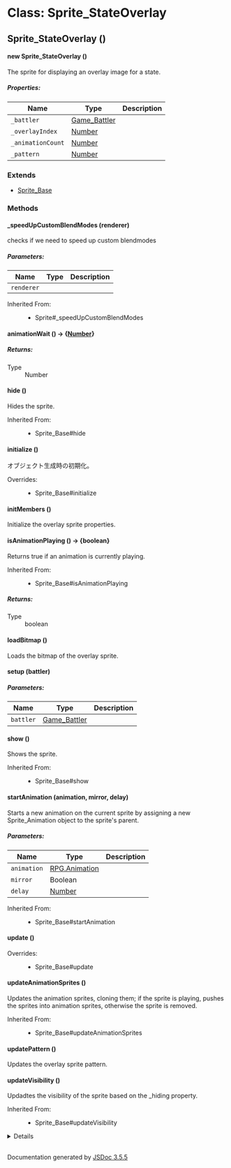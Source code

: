 # Class: Sprite_StateOverlay

## Sprite_StateOverlay ()

#### new Sprite_StateOverlay ()

The sprite for displaying an overlay image for a state.

##### Properties:

| Name | Type | Description |
| --- | --- | --- |
| `_battler` | [Game_Battler](Game_Battler.html) |  |
| `_overlayIndex` | [Number](Number.html) |  |
| `_animationCount` | [Number](Number.html) |  |
| `_pattern` | [Number](Number.html) |  |

<dl>
</dl>

### Extends

* [Sprite_Base](Sprite_Base.html)

### Methods

#### _speedUpCustomBlendModes (renderer)

checks if we need to speed up custom blendmodes

##### Parameters:

| Name | Type | Description |
| --- | --- | --- |
| `renderer` |  |  |

<dl>
                <dt>Inherited From:</dt>
                <dd>
                    <ul>
                        <li>
                            <a>Sprite#_speedUpCustomBlendModes</a>
                        </li>
                    </ul>
                </dd>
            </dl>

#### animationWait () → {[Number](Number.html)}

<dl>
</dl>

##### Returns:

<dl>
                <dt> Type </dt>
                <dd>
                    <span><a>Number</a></span>
                </dd>
            </dl>

#### hide ()

Hides the sprite.
<dl>
                <dt>Inherited From:</dt>
                <dd>
                    <ul>
                        <li>
                            <a>Sprite_Base#hide</a>
                        </li>
                    </ul>
                </dd>
            </dl>

#### initialize ()

 オブジェクト生成時の初期化。
<dl>
                <dt>Overrides:</dt>
                <dd>
                    <ul>
                        <li>
                            <a>Sprite_Base#initialize</a>
                        </li>
                    </ul>
                </dd>
            </dl>

#### initMembers ()

Initialize the overlay sprite properties.
<dl>
</dl>

#### isAnimationPlaying () → {boolean}

Returns true if an animation is currently playing.
<dl>
                <dt>Inherited From:</dt>
                <dd>
                    <ul>
                        <li>
                            <a>Sprite_Base#isAnimationPlaying</a>
                        </li>
                    </ul>
                </dd>
            </dl>

##### Returns:

<dl>
                <dt> Type </dt>
                <dd>
                    <span>boolean</span>
                </dd>
            </dl>

#### loadBitmap ()

Loads the bitmap of the overlay sprite.
<dl>
</dl>

#### setup (battler)

##### Parameters:

| Name | Type | Description |
| --- | --- | --- |
| `battler` | [Game_Battler](Game_Battler.html) |  |

<dl>
</dl>

#### show ()

Shows the sprite.
<dl>
                <dt>Inherited From:</dt>
                <dd>
                    <ul>
                        <li>
                            <a>Sprite_Base#show</a>
                        </li>
                    </ul>
                </dd>
            </dl>

#### startAnimation (animation, mirror, delay)

Starts a new animation on the current sprite by assigning a new Sprite_Animation object to the sprite's parent.

##### Parameters:

| Name | Type | Description |
| --- | --- | --- |
| `animation` | [RPG.Animation](RPG.Animation.html) |  |
| `mirror` | Boolean |  |
| `delay` | [Number](Number.html) |  |

<dl>
                <dt>Inherited From:</dt>
                <dd>
                    <ul>
                        <li>
                            <a>Sprite_Base#startAnimation</a>
                        </li>
                    </ul>
                </dd>
            </dl>

#### update ()

<dl>
                <dt>Overrides:</dt>
                <dd>
                    <ul>
                        <li>
                            <a>Sprite_Base#update</a>
                        </li>
                    </ul>
                </dd>
            </dl>

#### updateAnimationSprites ()

Updates the animation sprites, cloning them; if the sprite is playing, pushes the sprites into animation sprites, otherwise the sprite is removed.
<dl>
                <dt>Inherited From:</dt>
                <dd>
                    <ul>
                        <li>
                            <a>Sprite_Base#updateAnimationSprites</a>
                        </li>
                    </ul>
                </dd>
            </dl>

#### updatePattern ()

Updates the overlay sprite pattern.
<dl>
</dl>

#### updateVisibility ()

Updadtes the visibility of the sprite based on the _hiding property.
<dl>
                <dt>Inherited From:</dt>
                <dd>
                    <ul>
                        <li>
                            <a>Sprite_Base#updateVisibility</a>
                        </li>
                    </ul>
                </dd>
            </dl>
 <details>

## [Home](index.html)

### Classes

* [Array](Array.html)
* [AudioManager](AudioManager.html)
* [BattleManager](BattleManager.html)
* [Bitmap](Bitmap.html)
* [CacheEntry](CacheEntry.html)
* [CacheMap](CacheMap.html)
* [ConfigManager](ConfigManager.html)
* [DataManager](DataManager.html)
* [Decrypter](Decrypter.html)
* [Game_Action](Game_Action.html)
* [Game_ActionResult](Game_ActionResult.html)
* [Game_Actor](Game_Actor.html)
* [Game_Actors](Game_Actors.html)
* [Game_Battler](Game_Battler.html)
* [Game_BattlerBase](Game_BattlerBase.html)
* [Game_Character](Game_Character.html)
* [Game_CharacterBase](Game_CharacterBase.html)
* [Game_CommonEvent](Game_CommonEvent.html)
* [Game_Enemy](Game_Enemy.html)
* [Game_Event](Game_Event.html)
* [Game_Follower](Game_Follower.html)
* [Game_Followers](Game_Followers.html)
* [Game_Interpreter](Game_Interpreter.html)
* [Game_Item](Game_Item.html)
* [Game_Map](Game_Map.html)
* [Game_Message](Game_Message.html)
* [Game_Party](Game_Party.html)
* [Game_Picture](Game_Picture.html)
* [Game_Player](Game_Player.html)
* [Game_Screen](Game_Screen.html)
* [Game_SelfSwitches](Game_SelfSwitches.html)
* [Game_Switches](Game_Switches.html)
* [Game_System](Game_System.html)
* [Game_Temp](Game_Temp.html)
* [Game_Timer](Game_Timer.html)
* [Game_Troop](Game_Troop.html)
* [Game_Unit](Game_Unit.html)
* [Game_Variables](Game_Variables.html)
* [Game_Vehicle](Game_Vehicle.html)
* [Graphics](Graphics.html)
* [Html5Audio](Html5Audio.html)
* [ImageCache](ImageCache.html)
* [ImageManager](ImageManager.html)
* [Input](Input.html)
* [JsonEx](JsonEx.html)
* [Math](Math.html)
* [AudioParameters](MV.AudioParameters.html)
* [BattleLogMethod](MV.BattleLogMethod.html)
* [BattlerAnimation](MV.BattlerAnimation.html)
* [BattleRewards](MV.BattleRewards.html)
* [CommandItem](MV.CommandItem.html)
* [ConfigData](MV.ConfigData.html)
* [DatabaseFile](MV.DatabaseFile.html)
* [Matrix](MV.Matrix.html)
* [Motion](MV.Motion.html)
* [PluginSettings](MV.PluginSettings.html)
* [SaveContents](MV.SaveContents.html)
* [SaveFileInfo](MV.SaveFileInfo.html)
* [TextState](MV.TextState.html)
* [TouchInputEvents](MV.TouchInputEvents.html)
* [Number](Number.html)
* [PluginManager](PluginManager.html)
* [Point](Point.html)
* [Rectangle](Rectangle.html)
* [RequestQueue](RequestQueue.html)
* [ResourceHandler](ResourceHandler.html)
* [Actor](RPG.Actor.html)
* [Animation](RPG.Animation.html)
* [Timing](RPG.Animation.Timing.html)
* [Armor](RPG.Armor.html)
* [AudioFile](RPG.AudioFile.html)
* [BaseItem](RPG.BaseItem.html)
* [BattleEventPage](RPG.BattleEventPage.html)
* [Conditions](RPG.BattleEventPage.Conditions.html)
* [Class](RPG.Class.html)
* [Learning](RPG.Class.Learning.html)
* [CommonEvent](RPG.CommonEvent.html)
* [Damage](RPG.Damage.html)
* [Effect](RPG.Effect.html)
* [Enemy](RPG.Enemy.html)
* [Action](RPG.Enemy.Action.html)
* [DropItem](RPG.Enemy.DropItem.html)
* [EquipItem](RPG.EquipItem.html)
* [Event](RPG.Event.html)
* [EventCommand](RPG.EventCommand.html)
* [EventPage](RPG.EventPage.html)
* [Conditions](RPG.EventPage.Conditions.html)
* [Image](RPG.EventPage.Image.html)
* [Item](RPG.Item.html)
* [Map](RPG.Map.html)
* [Encounter](RPG.Map.Encounter.html)
* [MapInfo](RPG.MapInfo.html)
* [MetaData](RPG.MetaData.html)
* [MoveCommand](RPG.MoveCommand.html)
* [MoveRoute](RPG.MoveRoute.html)
* [Skill](RPG.Skill.html)
* [State](RPG.State.html)
* [System](RPG.System.html)
* [AttackMotion](RPG.System.AttackMotion.html)
* [Terms](RPG.System.Terms.html)
* [TestBattler](RPG.System.TestBattler.html)
* [Vehicle](RPG.System.Vehicle.html)
* [Tileset](RPG.Tileset.html)
* [Trait](RPG.Trait.html)
* [Troop](RPG.Troop.html)
* [UsableItem](RPG.UsableItem.html)
* [Weapon](RPG.Weapon.html)
* [Scene_Base](Scene_Base.html)
* [Scene_Battle](Scene_Battle.html)
* [Scene_Boot](Scene_Boot.html)
* [Scene_Debug](Scene_Debug.html)
* [Scene_Equip](Scene_Equip.html)
* [Scene_File](Scene_File.html)
* [Scene_GameEnd](Scene_GameEnd.html)
* [Scene_Gameover](Scene_Gameover.html)
* [Scene_Item](Scene_Item.html)
* [Scene_ItemBase](Scene_ItemBase.html)
* [Scene_Load](Scene_Load.html)
* [Scene_Map](Scene_Map.html)
* [Scene_Menu](Scene_Menu.html)
* [Scene_MenuBase](Scene_MenuBase.html)
* [Scene_Name](Scene_Name.html)
* [Scene_Options](Scene_Options.html)
* [Scene_Save](Scene_Save.html)
* [Scene_Shop](Scene_Shop.html)
* [Scene_Skill](Scene_Skill.html)
* [Scene_Status](Scene_Status.html)
* [Scene_Title](Scene_Title.html)
* [SceneManager](SceneManager.html)
* [ScreenSprite](ScreenSprite.html)
* [ShaderTilemap](ShaderTilemap.html)
* [SoundManager](SoundManager.html)
* [Sprite](Sprite.html)
* [Sprite_Actor](Sprite_Actor.html)
* [Sprite_Animation](Sprite_Animation.html)
* [Sprite_Balloon](Sprite_Balloon.html)
* [Sprite_Base](Sprite_Base.html)
* [Sprite_Battler](Sprite_Battler.html)
* [Sprite_Button](Sprite_Button.html)
* [Sprite_Character](Sprite_Character.html)
* [Sprite_Damage](Sprite_Damage.html)
* [Sprite_Destination](Sprite_Destination.html)
* [Sprite_Enemy](Sprite_Enemy.html)
* [Sprite_Picture](Sprite_Picture.html)
* [Sprite_StateIcon](Sprite_StateIcon.html)
* [Sprite_StateOverlay](Sprite_StateOverlay.html)
* [Sprite_Timer](Sprite_Timer.html)
* [Sprite_Weapon](Sprite_Weapon.html)
* [Spriteset_Base](Spriteset_Base.html)
* [Spriteset_Battle](Spriteset_Battle.html)
* [Spriteset_Map](Spriteset_Map.html)
* [Stage](Stage.html)
* [StorageManager](StorageManager.html)
* [String](String.html)
* [TextManager](TextManager.html)
* [Tilemap](Tilemap.html)
* [TilingSprite](TilingSprite.html)
* [ToneFilter](ToneFilter.html)
* [ToneSprite](ToneSprite.html)
* [TouchInput](TouchInput.html)
* [Member](Troop.Member.html)
* [Utils](Utils.html)
* [Weather](Weather.html)
* [WebAudio](WebAudio.html)
* [Window](Window.html)
* [Window_ActorCommand](Window_ActorCommand.html)
* [Window_Base](Window_Base.html)
* [Window_BattleActor](Window_BattleActor.html)
* [Window_BattleEnemy](Window_BattleEnemy.html)
* [Window_BattleItem](Window_BattleItem.html)
* [Window_BattleLog](Window_BattleLog.html)
* [Window_BattleSkill](Window_BattleSkill.html)
* [Window_BattleStatus](Window_BattleStatus.html)
* [Window_ChoiceList](Window_ChoiceList.html)
* [Window_Command](Window_Command.html)
* [Window_DebugEdit](Window_DebugEdit.html)
* [Window_DebugRange](Window_DebugRange.html)
* [Window_EquipCommand](Window_EquipCommand.html)
* [Window_EquipItem](Window_EquipItem.html)
* [Window_EquipSlot](Window_EquipSlot.html)
* [Window_EquipStatus](Window_EquipStatus.html)
* [Window_EventItem](Window_EventItem.html)
* [Window_GameEnd](Window_GameEnd.html)
* [Window_Gold](Window_Gold.html)
* [Window_Help](Window_Help.html)
* [Window_HorzCommand](Window_HorzCommand.html)
* [Window_ItemCategory](Window_ItemCategory.html)
* [Window_ItemList](Window_ItemList.html)
* [Window_MapName](Window_MapName.html)
* [Window_MenuActor](Window_MenuActor.html)
* [Window_MenuCommand](Window_MenuCommand.html)
* [Window_MenuStatus](Window_MenuStatus.html)
* [Window_Message](Window_Message.html)
* [Window_NameEdit](Window_NameEdit.html)
* [Window_NameInput](Window_NameInput.html)
* [Window_NumberInput](Window_NumberInput.html)
* [Window_Options](Window_Options.html)
* [Window_PartyCommand](Window_PartyCommand.html)
* [Window_SavefileList](Window_SavefileList.html)
* [Window_ScrollText](Window_ScrollText.html)
* [Window_Selectable](Window_Selectable.html)
* [Window_ShopBuy](Window_ShopBuy.html)
* [Window_ShopCommand](Window_ShopCommand.html)
* [Window_ShopNumber](Window_ShopNumber.html)
* [Window_ShopSell](Window_ShopSell.html)
* [Window_ShopStatus](Window_ShopStatus.html)
* [Window_SkillList](Window_SkillList.html)
* [Window_SkillStatus](Window_SkillStatus.html)
* [Window_SkillType](Window_SkillType.html)
* [Window_Status](Window_Status.html)
* [Window_TitleCommand](Window_TitleCommand.html)
* [WindowLayer](WindowLayer.html)

### Namespaces

* [MV](MV.html)
* [RPG](RPG.html)

### Global

* [$dataActors](global.html#$dataActors)
* [$dataAnimations](global.html#$dataAnimations)
* [$dataArmors](global.html#$dataArmors)
* [$dataClasses](global.html#$dataClasses)
* [$dataCommonEvents](global.html#$dataCommonEvents)
* [$dataEnemies](global.html#$dataEnemies)
* [$dataItems](global.html#$dataItems)
* [$dataMap](global.html#$dataMap)
* [$dataMapInfos](global.html#$dataMapInfos)
* [$dataSkills](global.html#$dataSkills)
* [$dataStates](global.html#$dataStates)
* [$dataSystem](global.html#$dataSystem)
* [$dataTilesets](global.html#$dataTilesets)
* [$dataTroops](global.html#$dataTroops)
* [$dataWeapons](global.html#$dataWeapons)
* [$gameActors](global.html#$gameActors)
* [$gameMap](global.html#$gameMap)
* [$gameMessage](global.html#$gameMessage)
* [$gameParty](global.html#$gameParty)
* [$gamePlayer](global.html#$gamePlayer)
* [$gameScreen](global.html#$gameScreen)
* [$gameSelfSwitches](global.html#$gameSelfSwitches)
* [$gameSwitches](global.html#$gameSwitches)
* [$gameSystem](global.html#$gameSystem)
* [$gameTemp](global.html#$gameTemp)
* [$gameTimer](global.html#$gameTimer)
* [$gameTroop](global.html#$gameTroop)
* [$gameVariables](global.html#$gameVariables)
* [$plugins](global.html#$plugins)
* [$testEvent](global.html#$testEvent)

</details>
 <br>

  Documentation generated by [JSDoc 3.5.5](https://github.com/jsdoc3/jsdoc)
